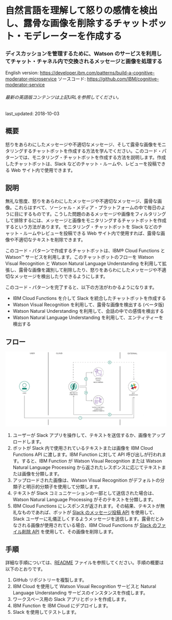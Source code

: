 # 自然言語を理解して怒りの感情を検出し、露骨な画像を削除するチャットボット・モデレーターを作成する

### ディスカッションを管理するために、Watson のサービスを利用してチャット・チャネル内で交換されるメッセージと画像を処理する

English version: https://developer.ibm.com/patterns/build-a-cognitive-moderator-microservice
  ソースコード: https://github.com/IBM/cognitive-moderator-service

###### 最新の英語版コンテンツは上記URLを参照してください。
last_updated: 2018-10-03

 
## 概要

怒りをあらわにしたメッセージや不適切なメッセージ、そして露骨な画像をモニタリングするチャットボットを作成する方法を学んでください。このコード・パターンでは、モニタリング・チャットボットを作成する方法を説明します。作成したチャットボットは、Slack などのチャット・ルームや、レビューを投稿できる Web サイト内で使用できます。

## 説明

無礼な態度、怒りをあらわにしたメッセージや不適切なメッセージ、露骨な画像。これらはすべて、ソーシャル・メディア・プラットフォームの中で毎日のように目にするものです。こうした問題のあるメッセージや画像をフィルタリングして排除するには、メッセージと画像をモニタリングするチャットボットを作成するという方法があります。モニタリング・チャットボットを Slack などのチャット・ルームやレビューを投稿できる Web サイト内で使用すれば、露骨な画像や不適切なテキストを削除できます。

このコード・パターンで作成するチャットボットは、IBM&reg; Cloud Functions と Watson&trade; サービスを利用します。このチャットボットのフローを Watson Visual Recognition と Watson Natural Language Understanding を利用して拡張し、露骨な画像を識別して削除したり、怒りをあらわにしたメッセージや不適切なメッセージを検出したりできるようにします。

このコード・パターンを完了すると、以下の方法がわかるようになります。

* IBM Cloud Functions を介して Slack を統合したチャットボットを作成する
* Watson Visual Recognition を利用して、露骨な画像を検出する (ベータ版)
* Watson Natural Understanding を利用して、会話の中での感情を検出する
* Watson Natural Language Understanding を利用して、エンティティーを検出する

## フロー

![フロー](./images/flow-cognitive-moderator.png)

1. ユーザーが Slack アプリを操作して、テキストを送信するか、画像をアップロードします。
1. ボットが Slack 内で使用されているテキストまたは画像を IBM Cloud Functions API に渡します。IBM Function に対して API 呼び出しが行われます。すると、IBM Function が Watson Visual Recognition または Watson Natural Language Processing から返されたレスポンスに応じてテキストまたは画像を分類します。
1. アップロードされた画像は、Watson Visual Recognition がデフォルトの分類子と明示的分類子を使用して分類します。
1. テキストが Slack コミュニケーションの一部として送信された場合は、Watson Natural Language Processing がそのテキストを分類します。
1. IBM Cloud Functions にレスポンスが返されます。その結果、テキストが無礼なものであれば、ボットが [Slack のメッセージ投稿 API](https://api.slack.com/methods/chat.postMessage) を使用して、Slack ユーザーに礼儀正しくするようメッセージを送信します。露骨だとみなされる画像が使用されている場合、IBM Cloud Functions が [Slack のファイル削除 API](https://api.slack.com/methods/files.delete) を使用して、その画像を削除します。

## 手順

詳細な手順については、[README](https://github.com/IBM/cognitive-moderator-service/blob/master/README.md) ファイルを参照してください。手順の概要は以下のとおりです。

1. GitHub リポジトリーを複製します。
1. IBM Cloud を使用して Watson Visual Recognition サービスと Natural Language Understanding サービスのインスタンスを作成します。
1. ワークスペース用の Slack アプリとボットを作成します。
1. IBM Function を IBM Cloud にデプロイします。
1. Slack を使用してテストします。
